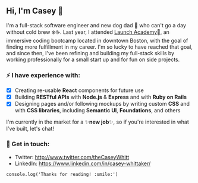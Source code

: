 ## Hi, I'm Casey 👋

I'm a full-stack software engineer and new dog dad :dog: who can't go a day without cold brew :snowflake::coffee:. Last year, I attended [Launch Academy](http://www.launchacademy.com):rocket:, an immersive coding bootcamp located in downtown Boston, with the goal of finding more fulfillment in my career. I'm so lucky to have reached that goal, and since then, I've been refining and building my full-stack skills by working professionally for a small start up and for fun on side projects.

### :zap: I have experience with:
- [x] Creating re-usable **React** components for future use
- [x] Building **RESTful APIs** with **Node.js** & **Express** and with **Ruby on Rails**
- [x] Designing pages and/or following mockups by writing custom **CSS** and with **CSS libraries**, including **Semantic UI**, **Foundations**, and others

I'm currently in the market for a :sparkles:**new job**:sparkles:, so if you're interested in what I've built, let's chat!

### :speech_balloon: Get in touch:
- Twitter: http://www.twitter.com/theCaseyWhitt
- LinkedIn: https://www.linkedin.com/in/casey-whittaker/

```console.log('Thanks for reading! :smile:')```
